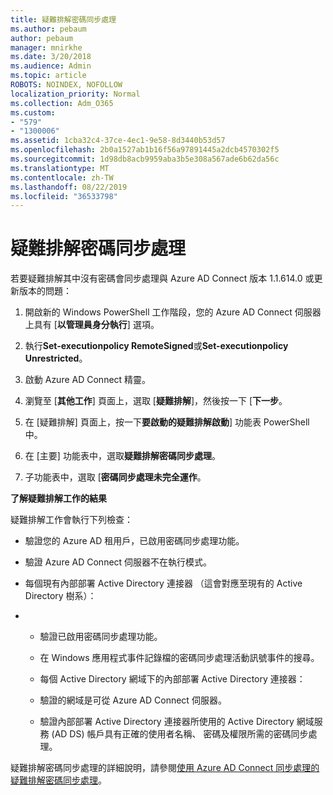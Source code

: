 ```yaml
---
title: 疑難排解密碼同步處理
ms.author: pebaum
author: pebaum
manager: mnirkhe
ms.date: 3/20/2018
ms.audience: Admin
ms.topic: article
ROBOTS: NOINDEX, NOFOLLOW
localization_priority: Normal
ms.collection: Adm_O365
ms.custom:
- "579"
- "1300006"
ms.assetid: 1cba32c4-37ce-4ec1-9e58-8d3440b53d57
ms.openlocfilehash: 2b0a1527ab1b16f56a97891445a2dcb4570302f5
ms.sourcegitcommit: 1d98db8acb9959aba3b5e308a567ade6b62da56c
ms.translationtype: MT
ms.contentlocale: zh-TW
ms.lasthandoff: 08/22/2019
ms.locfileid: "36533798"
---
```

# <a name="troubleshoot-password-synchronization"></a>疑難排解密碼同步處理

若要疑難排解其中沒有密碼會同步處理與 Azure AD Connect 版本 1.1.614.0 或更新版本的問題：
  
1. 開啟新的 Windows PowerShell 工作階段，您的 Azure AD Connect 伺服器上具有 [**以管理員身分執行**] 選項。

2. 執行**Set-executionpolicy RemoteSigned**或**Set-executionpolicy Unrestricted**。

3. 啟動 Azure AD Connect 精靈。

4. 瀏覽至 [**其他工作**] 頁面上，選取 [**疑難排解**]，然後按一下 [**下一步**。

5. 在 [疑難排解] 頁面上，按一下**要啟動的疑難排解啟動**] 功能表 PowerShell 中。

6. 在 [主要] 功能表中，選取**疑難排解密碼同步處理**。

7. 子功能表中，選取 [**密碼同步處理未完全運作**。

**了解疑難排解工作的結果**
  
疑難排解工作會執行下列檢查：
  
- 驗證您的 Azure AD 租用戶，已啟用密碼同步處理功能。

- 驗證 Azure AD Connect 伺服器不在執行模式。

- 每個現有內部部署 Active Directory 連接器 （這會對應至現有的 Active Directory 樹系）：

- 
  - 驗證已啟用密碼同步處理功能。

  - 在 Windows 應用程式事件記錄檔的密碼同步處理活動訊號事件的搜尋。

  - 每個 Active Directory 網域下的內部部署 Active Directory 連接器：

  - 驗證的網域是可從 Azure AD Connect 伺服器。

  - 驗證內部部署 Active Directory 連接器所使用的 Active Directory 網域服務 (AD DS) 帳戶具有正確的使用者名稱、 密碼及權限所需的密碼同步處理。

疑難排解密碼同步處理的詳細說明，請參閱[使用 Azure AD Connect 同步處理的疑難排解密碼同步處理](https://docs.microsoft.com/azure/active-directory/connect/active-directory-aadconnectsync-troubleshoot-password-synchronization)。
  
